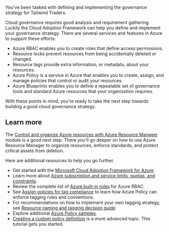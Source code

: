 You've been tasked with defining and implementing the governance strategy for Tailwind Traders.

Cloud governance requires good analysis and requirement gathering. Luckily the Cloud Adoption Framework can help you define and implement your governance strategy. There are several services and features in Azure to support these efforts:

* Azure RBAC enables you to create roles that define access permissions.
* Resource locks prevent resources from being accidentally deleted or changed.
* Resource tags provide extra information, or metadata, about your resources.
* Azure Policy is a service in Azure that enables you to create, assign, and manage policies that control or audit your resources.
* Azure Blueprints enables you to define a repeatable set of governance tools and standard Azure resources that your organization requires.

With these points in mind, you're ready to take the next step towards building a good cloud governance strategy.

## Learn more

The [Control and organize Azure resources with Azure Resource Manager](https://docs.microsoft.com/learn/modules/control-and-organize-with-azure-resource-manager/?azure-portal=true) module is a good next step. There you'll go deeper on how to use Azure Resource Manager to organize resources, enforce standards, and protect critical assets from deletion.

Here are additional resources to help you go further.

* Get started with the [Microsoft Cloud Adoption Framework for Azure](https://docs.microsoft.com/learn/modules/microsoft-cloud-adoption-framework-for-azure/?azure-portal=true).
* Learn more about [Azure subscription and service limits, quotas, and constraints](https://docs.microsoft.com/azure/azure-subscription-service-limits?azure-portal=true).
* Review the complete list of [Azure built-in roles](https://docs.microsoft.com/azure/role-based-access-control/built-in-roles/?azure-portal=true) for Azure RBAC.
* See [Assign policies for tag compliance](https://docs.microsoft.com/azure/azure-resource-manager/management/tag-policies/?azure-portal=true) to learn how Azure Policy can enforce tagging rules and conventions.
* For recommendations on how to implement your own tagging strategy, see [Resource naming and tagging decision guide](https://docs.microsoft.com/azure/cloud-adoption-framework/decision-guides/resource-tagging?azure-portal=true)
* Explore additional [Azure Policy samples](https://docs.microsoft.com/azure/governance/policy/samples?azure-portal=true).
* [Creating a custom policy definition](https://docs.microsoft.com/azure/governance/policy/tutorials/create-custom-policy-definition/?azure-portal=true) is a more advanced topic. This tutorial gets you started.
